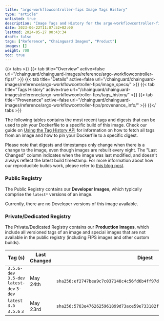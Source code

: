 ```yaml
---
title: "argo-workflowcontroller-fips Image Tags History"
type: "article"
unlisted: true
description: "Image Tags and History for the argo-workflowcontroller-fips Chainguard Image"
date: 2023-06-22T11:07:52+02:00
lastmod: 2024-05-27 00:43:34
draft: false
tags: ["Reference", "Chainguard Images", "Product"]
images: []
weight: 700
toc: true
---
```


{{< tabs >}}
{{< tab title="Overview" active=false url="/chainguard/chainguard-images/reference/argo-workflowcontroller-fips/" >}}
{{< tab title="Details" active=false url="/chainguard/chainguard-images/reference/argo-workflowcontroller-fips/image_specs/" >}}
{{< tab title="Tags History" active=true url="/chainguard/chainguard-images/reference/argo-workflowcontroller-fips/tags_history/" >}}
{{< tab title="Provenance" active=false url="/chainguard/chainguard-images/reference/argo-workflowcontroller-fips/provenance_info/" >}}
{{</ tabs >}}

The following tables contains the most recent tags and digests that can be used to pin your Dockerfile to a specific build of this image. Check our guide on [Using the Tag History API](/chainguard/chainguard-images/using-the-tag-history-api/) for information on how to fetch all tags from an image and how to pin your Dockerfile to a specific digest.

Please note that digests and timestamps only change when there is a change to the image, even though images are rebuilt every night. The "Last Changed" column indicates when the image was last modified, and doesn't always reflect the latest build timestamp. For more information about how our reproducible builds work, please refer to [this blog post](https://www.chainguard.dev/unchained/reproducing-chainguards-reproducible-image-builds).

### Public Registry
The Public Registry contains our **Developer Images**, which typically comprise the `latest*` versions of an image.

Currently, there are no Developer versions of this image available.

### Private/Dedicated Registry
The Private/Dedicated Registry contains our **Production Images**, which include all versioned tags of an image and special images that are not available in the public registry (including FIPS images and other custom builds).

| Tag (s)                                     | Last Changed | Digest                                                                    |
|---------------------------------------------|--------------|---------------------------------------------------------------------------|
|  `3.5.6-dev` `3.5-dev` `latest-dev` `3-dev` | May 24th     | `sha256:ef2747bea9c7c037148c4c56fd6b4ff97d058c5dc0865551ec997efcd8e90339` |
|  `latest` `3.5` `3.5.6` `3`                 | May 23rd     | `sha256:5783e4762625961899d73ace59e733182fd186c3f69ef49aa050cdca4032b28f` |

